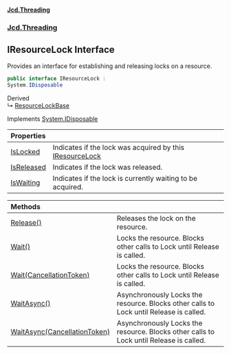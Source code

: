 #### [Jcd.Threading](index.md 'index')
### [Jcd.Threading](Jcd.Threading.md 'Jcd.Threading')

## IResourceLock Interface

Provides an interface for establishing and releasing locks on a resource.

```csharp
public interface IResourceLock :
System.IDisposable
```

Derived  
&#8627; [ResourceLockBase](ResourceLockBase.md 'Jcd.Threading.ResourceLockBase')

Implements [System.IDisposable](https://docs.microsoft.com/en-us/dotnet/api/System.IDisposable 'System.IDisposable')

| Properties | |
| :--- | :--- |
| [IsLocked](IResourceLock.IsLocked.md 'Jcd.Threading.IResourceLock.IsLocked') | Indicates if the lock was acquired by this [IResourceLock](IResourceLock.md 'Jcd.Threading.IResourceLock') |
| [IsReleased](IResourceLock.IsReleased.md 'Jcd.Threading.IResourceLock.IsReleased') | Indicates if the lock was released. |
| [IsWaiting](IResourceLock.IsWaiting.md 'Jcd.Threading.IResourceLock.IsWaiting') | Indicates if the lock is currently waiting to be acquired. |

| Methods | |
| :--- | :--- |
| [Release()](IResourceLock.Release().md 'Jcd.Threading.IResourceLock.Release()') | Releases the lock on the resource. |
| [Wait()](IResourceLock.Wait().md 'Jcd.Threading.IResourceLock.Wait()') | Locks the resource. Blocks other calls to Lock until Release is called. |
| [Wait(CancellationToken)](IResourceLock.Wait.TET9I9Gih4bCELZJIopdow.md 'Jcd.Threading.IResourceLock.Wait(System.Threading.CancellationToken)') | Locks the resource. Blocks other calls to Lock until Release is called. |
| [WaitAsync()](IResourceLock.WaitAsync().md 'Jcd.Threading.IResourceLock.WaitAsync()') | Asynchronously Locks the resource. Blocks other calls to Lock until Release is called. |
| [WaitAsync(CancellationToken)](IResourceLock.WaitAsync.nmWfqBUe9gzKavYfWfB1wQ.md 'Jcd.Threading.IResourceLock.WaitAsync(System.Threading.CancellationToken)') | Asynchronously Locks the resource. Blocks other calls to Lock until Release is called. |
